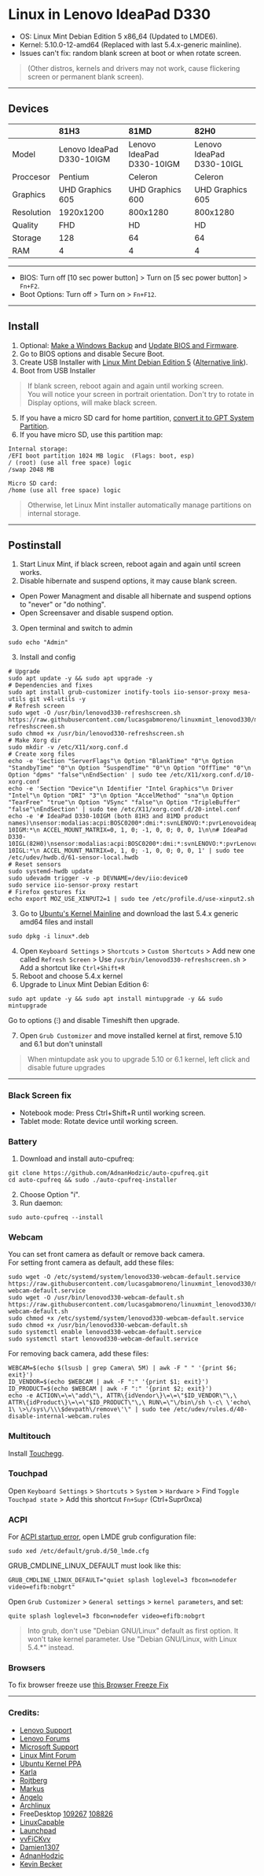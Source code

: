 # Linux in Lenovo IdeaPad D330
- OS: Linux Mint Debian Edition 5 x86_64 (Updated to LMDE6).
- Kernel: 5.10.0-12-amd64 (Replaced with last 5.4.x-generic mainline).
- Issues can't fix: random blank screen at boot or when rotate screen.
> (Other distros, kernels and drivers may not work, cause flickering screen or permanent blank screen).

---

## Devices
| &nbsp; | 81H3 | 81MD | 82H0 | 
| :--- | :--- | :--- | :--- |
| Model | Lenovo IdeaPad D330-10IGM | Lenovo IdeaPad D330-10IGM | Lenovo IdeaPad D330-10IGL |
| Proccesor | Pentium | Celeron | Celeron |
| Graphics | UHD Graphics 605 | UHD Graphics 600 | UHD Graphics 605 |
| Resolution | 1920x1200 | 800x1280 | 800x1280 |
| Quality | FHD | HD | HD |
| Storage | 128 | 64 | 64 |
| RAM | 4 | 4 | 4 |

---

- BIOS: Turn off [10 sec power button] > Turn on [5 sec power button] > `Fn+F2`.<br>
- Boot Options: Turn off > Turn on > `Fn+F12`.

---

## Install

1. Optional: [Make a Windows Backup](https://github.com/lucasgabmoreno/linuxmint_lenovod330/blob/main/WINDOWS.md#windows-backup) and [Update BIOS and Firmware](https://github.com/lucasgabmoreno/linuxmint_lenovod330/blob/main/WINDOWS.md#update-bios-and-firmware).
2. Go to BIOS options and disable Secure Boot.
3. Create USB Installer with [Linux Mint Debian Edition 5](https://linuxmint.com/edition.php?id=297) ([Alternative link](https://web.archive.org/web/20230529054534/https://www.linuxmint.com/edition.php?id=297)).
4. Boot from USB Installer<br>
> If blank screen, reboot again and again until working screen.<br>
> You will notice your screen in portrait orientation. Don't try to rotate in Display options, will make black screen.
5. If you have a micro SD card for home partition, [convert it to GPT System Partition](https://github.com/lucasgabmoreno/linuxmint_lenovod330/blob/main/GPT.md).
6. If you have micro SD, use this partition map:<br>
```
Internal storage:
/EFI boot partition 1024 MB logic  (Flags: boot, esp)
/ (root) (use all free space) logic
/swap 2048 MB

Micro SD card:
/home (use all free space) logic
```
> Otherwise, let Linux Mint installer automatically manage partitions on internal storage.

---

## Postinstall

1. Start Linux Mint, if black screen, reboot again and again until screen works.
2. Disable hibernate and suspend options, it may cause blank screen.
- Open Power Managment and disable all hibernate and suspend options to "never" or "do nothing".
- Open Screensaver and disable suspend option.
3. Open terminal and switch to admin
```
sudo echo "Admin"
```
3. Install and config
```
# Upgrade
sudo apt update -y && sudo apt upgrade -y
# Dependencies and fixes
sudo apt install grub-customizer inotify-tools iio-sensor-proxy mesa-utils git v4l-utils -y
# Refresh screen
sudo wget -O /usr/bin/lenovod330-refreshscreen.sh https://raw.githubusercontent.com/lucasgabmoreno/linuxmint_lenovod330/main/lenovod330-refreshscreen.sh
sudo chmod +x /usr/bin/lenovod330-refreshscreen.sh
# Make Xorg dir
sudo mkdir -v /etc/X11/xorg.conf.d
# Create xorg files
echo -e 'Section "ServerFlags"\n Option "BlankTime" "0"\n Option "StandbyTime" "0"\n Option "SuspendTime" "0"\n Option "OffTime" "0"\n Option "dpms" "false"\nEndSection' | sudo tee /etc/X11/xorg.conf.d/10-xorg.conf
echo -e 'Section "Device"\n Identifier "Intel Graphics"\n Driver "Intel"\n Option "DRI" "3"\n Option "AccelMethod" "sna"\n Option "TearFree" "true"\n Option "VSync" "false"\n Option "TripleBuffer" "false"\nEndSection' | sudo tee /etc/X11/xorg.conf.d/20-intel.conf
echo -e '# IdeaPad D330-10IGM (both 81H3 and 81MD product names)\nsensor:modalias:acpi:BOSC0200*:dmi:*:svnLENOVO:*:pvrLenovoideapadD330-10IGM:*\n ACCEL_MOUNT_MATRIX=0, 1, 0; -1, 0, 0; 0, 0, 1\n\n# IdeaPad D330-10IGL(82H0)\nsensor:modalias:acpi:BOSC0200*:dmi:*:svnLENOVO:*:pvrLenovoideapadD330-10IGL:*\n ACCEL_MOUNT_MATRIX=0, 1, 0; -1, 0, 0; 0, 0, 1' | sudo tee /etc/udev/hwdb.d/61-sensor-local.hwdb
# Reset sensors
sudo systemd-hwdb update
sudo udevadm trigger -v -p DEVNAME=/dev/iio:device0
sudo service iio-sensor-proxy restart
# Firefox gestures fix
echo export MOZ_USE_XINPUT2=1 | sudo tee /etc/profile.d/use-xinput2.sh
```
3. Go to [Ubuntu's Kernel Mainline](https://kernel.ubuntu.com/~kernel-ppa/mainline/) and download the last 5.4.x generic amd64 files and install
```
sudo dpkg -i linux*.deb
```
4. Open `Keyboard Settings` > `Shortcuts` > `Custom Shortcuts` > Add new one called `Refresh Screen` > Use `/usr/bin/lenovod330-refreshscreen.sh` > Add a shortcut like `Ctrl+Shift+R`
5. Reboot and choose 5.4.x kernel
6. Upgrade to Linux Mint Debian Edition 6:
```
sudo apt update -y && sudo apt install mintupgrade -y && sudo mintupgrade
```
Go to options (ⵗ) and disable Timeshift then upgrade.

7. Open `Grub Customizer` and move installed kernel at first, remove 5.10 and 6.1 but don't uninstall
> When mintupdate ask you to upgrade 5.10 or 6.1 kernel, left click and disable future upgrades

---

### Black Screen fix
- Notebook mode: Press Ctrl+Shift+R until working screen.
- Tablet mode: Rotate device until working screen.

### Battery
1. Download and install auto-cpufreq:
```
git clone https://github.com/AdnanHodzic/auto-cpufreq.git
cd auto-cpufreq && sudo ./auto-cpufreq-installer
```
2. Choose Option "i".
3. Run daemon:
```
sudo auto-cpufreq --install
```

### Webcam
You can set front camera as default or remove back camera.<br>
For setting front camera as default, add these files:
```
sudo wget -O /etc/systemd/system/lenovod330-webcam-default.service https://raw.githubusercontent.com/lucasgabmoreno/linuxmint_lenovod330/main/lenovod330-webcam-default.service
sudo wget -O /usr/bin/lenovod330-webcam-default.sh https://raw.githubusercontent.com/lucasgabmoreno/linuxmint_lenovod330/main/lenovod330-webcam-default.sh
sudo chmod +x /etc/systemd/system/lenovod330-webcam-default.service
sudo chmod +x /usr/bin/lenovod330-webcam-default.sh
sudo systemctl enable lenovod330-webcam-default.service
sudo systemctl start lenovod330-webcam-default.service
```
For removing back camera, add these files:
```
WEBCAM=$(echo $(lsusb | grep Camera\ 5M) | awk -F " " '{print $6; exit}')
ID_VENDOR=$(echo $WEBCAM | awk -F ":" '{print $1; exit}')
ID_PRODUCT=$(echo $WEBCAM | awk -F ":" '{print $2; exit}')
echo -e ACTION\=\=\"add\"\, ATTR\{idVendor\}\=\=\"$ID_VENDOR\"\,\ ATTR\{idProduct\}\=\=\"$ID_PRODUCT\"\,\ RUN\=\"\/bin\/sh \-c\ \'echo\ 1\ \>\/sys\/\\\$devpath\/remove\'\" | sudo tee /etc/udev/rules.d/40-disable-internal-webcam.rules
```

### Multitouch
Install [Touchegg](https://github.com/JoseExposito/touchegg/releases/latest).


### Touchpad

Open `Keyboard Settings` > `Shortcuts` > `System` > `Hardware` > Find `Toggle Touchpad state` > Add this shortcut `Fn+Supr` (Ctrl+Supr0xca)

### ACPI
For [ACPI startup error](ACPI.md), open LMDE grub configuration file:
```
sudo xed /etc/default/grub.d/50_lmde.cfg
```
GRUB_CMDLINE_LINUX_DEFAULT must look like this:
```
GRUB_CMDLINE_LINUX_DEFAULT="quiet splash loglevel=3 fbcon=nodefer video=efifb:nobgrt"
```
Open `Grub Customizer` > `General settings` > `kernel parameters`, and set:
```
quite splash loglevel=3 fbcon=nodefer video=efifb:nobgrt
```
> Into grub, don't use "Debian GNU/Linux" default as first option. It won't take kernel parameter. Use "Debian GNU/Linux, with Linux 5.4.*" instead.

### Browsers
To fix browser freeze use [this Browser Freeze Fix](https://github.com/lucasgabmoreno/browserfreezefix)

---

### Credits:
- [Lenovo Support](https://support.lenovo.com)
- [Lenovo Forums](https://forums.lenovo.com/t5/Ubuntu/Linux-on-Ideapad-D330/m-p/4296738)
- [Microsoft Support](https://support.microsoft.com)
- [Linux Mint Forum](https://forums.linuxmint.com)
- [Ubuntu Kernel PPA](https://kernel.ubuntu.com/~kernel-ppa/mainline/)
- [Karla](https://youtu.be/vFA-phErf9o)
- [Rojtberg](https://www.rojtberg.net/1652/ubuntu-on-the-lenovo-d330/)
- [Markus](https://gist.github.com/Links2004/5976ce97a14dabf773c3ff98d03c0f61)
- [Angelo](https://unixcop.com/fix-the-error-cant-find-the-command-hwmatch-on-grub/)
- [Archlinux](https://wiki.archlinux.org/title/xrandr#Screen_Blinking)
- FreeDesktop [109267](https://bugs.freedesktop.org/show_bug.cgi?id=109267) [108826](https://bugs.freedesktop.org/show_bug.cgi?id=108826)
- [LinuxCapable](https://www.linuxcapable.com/es/how-to-install-linux-kernel-5-17-on-linux-mint-20-lts/)
- [Launchpad](https://bugs.launchpad.net/ubuntu/+source/linux/+bug/1838373)
- [vvFiCKvv](https://github.com/vvFiCKvv)
- [Damien1307](https://forums.linuxmint.com/viewtopic.php?p=1711509&sid=ceee8993543ad8a19c2f478fe8c74826#p1711509)
- [AdnanHodzic](https://github.com/AdnanHodzic/auto-cpufreq)
- [Kevin Becker](https://kevinbecker.org/blog/category/linux)

